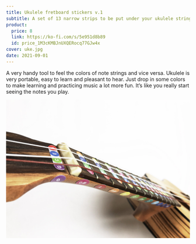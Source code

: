 ```yaml
---
title: Ukulele fretboard stickers v.1
subtitle: A set of 13 narrow strips to be put under your ukulele strings plus a set of 12 circular notes for the side of it’s neck
product:
  price: 8
  link: https://ko-fi.com/s/5e951d8b89
  id: price_1M3cKMBJnUXQERocq77GJw4x
cover: uke.jpg
date: 2021-09-01
---
```


A very handy tool to feel the colors of note strings and vice versa. Ukulele is very portable, easy to learn and pleasant to hear. Just drop in some colors to make learning and practicing music a lot more fun. It’s like you really start seeing the notes you play.

<img src="./side.jpg">
